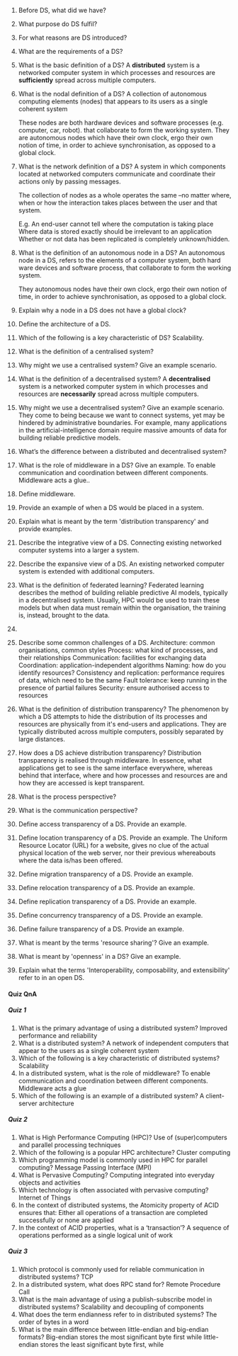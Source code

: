 1. Before DS, what did we have?
2. What purpose do DS fulfil?
3. For what reasons are DS introduced?
4. What are the requirements of a DS?
5. What is the basic definition of a DS?
	A **distributed** system is a networked computer system in which processes and resources are **sufficiently** spread across multiple computers.
6.  What is the nodal definition of a DS?
	A collection of autonomous computing elements (nodes) that appears to its users as a single coherent system

	These nodes are both hardware devices and software processes (e.g. computer, car, robot). that collaborate to form the working system. They are autonomous nodes which have their own clock, ergo their own notion of time, in order to achieve synchronisation, as opposed to a global clock.
7. What is the network definition of a DS?
	A system in which components located at networked computers communicate and coordinate their actions only by passing messages.

	The collection of nodes as a whole operates the same –no matter where, when or how the interaction takes places between the user and that system.
	
	E.g. An end-user cannot tell where the computation is taking place
	Where data is stored exactly should be irrelevant to an application
	Whether or not data has been replicated is completely unknown/hidden. 
8. What is the definition of an autonomous node in a DS?
	An autonomous node in a DS, refers to the elements of a computer system, both hard ware devices and software process, that collaborate to form the working system. 
	
	They autonomous nodes have their own clock, ergo their own notion of time, in order to achieve synchronisation, as opposed to a global clock.
9. Explain why a node in a DS does not have a global clock?
10. Define the architecture of a DS.
11. Which of the following is a key characteristic of DS?
	Scalability.
12. What is the definition of a centralised system?
13. Why might we use a centralised system? Give an example scenario.
14. What is the definition of a decentralised system?
	A **decentralised** system is a networked computer system in which processes and resources are **necessarily** spread across multiple computers.
15. Why might we use a decentralised system? Give an example scenario.
	They come to being because we want to connect systems, yet may be hindered by administrative boundaries. For example, many applications in the artificial-intelligence domain require massive amounts of data for building reliable predictive models.
16. What’s the difference between a distributed and decentralised system?
17. What is the role of middleware in a DS? Give an example.
	To enable communication and coordination between different components. Middleware acts a glue..
18. Define middleware.
19. Provide an example of when a DS would be placed in a system.
20. Explain what is meant by the term 'distribution transparency' and provide examples.
21. Describe the integrative view of a DS.
	Connecting existing networked computer systems into a larger a system.
22. Describe the expansive view of a DS.
	An existing networked computer system is extended with additional computers.
23. What is the definition of federated learning?
	Federated learning describes the method of building reliable predictive AI models, typically in a decentralised system.
	Usually, HPC would be used to train these models but when data must remain within the organisation, the training is, instead, brought to the data.  
24. 
25. Describe some common challenges of a DS.
	Architecture: common organisations, common styles
	Process: what kind of processes, and their relationships
	Communication: facilities for exchanging data
	Coordination: application-independent algorithms
	Naming: how do you identify resources?
	Consistency and replication: performance requires of data, which need to be the same
	Fault tolerance: keep running in the presence of partial failures
	Security: ensure authorised access to resources
26. What is the definition of distribution transparency?
	 The phenomenon by which a DS attempts to hide the distribution of its processes and resources are physically from it's end-users and applications. They are typically distributed across multiple computers, possibly separated by large distances. 
27. How does a DS achieve distribution transparency?
	Distribution transparency is realised through middleware.
	In essence, what applications get to see is the same interface everywhere, whereas behind that interface, where and how processes and resources are and how they are accessed is kept transparent.
28. What is the process perspective?
29.  What is the communication perspective?
30. Define access transparency of a DS. Provide an example.
31. Define location transparency of a DS. Provide an example.
	The Uniform Resource Locator (URL) for a website, gives no clue of the actual physical location of the web server, nor their previous whereabouts  where the data is/has been offered.
32. Define migration transparency of a DS. Provide an example.
33. Define relocation transparency of a DS. Provide an example.
34. Define replication transparency of a DS. Provide an example.
35. Define concurrency transparency of a DS. Provide an example.
36. Define failure transparency of a DS. Provide an example.
37. What is meant by the terms 'resource sharing'? Give an example.
38. What is meant by 'openness' in a DS? Give an example.
39. Explain what the terms 'Interoperability, composability, and extensibility' refer to in an open DS.

#### Quiz QnA
##### Quiz 1
1. What is the primary advantage of using a distributed system?
	Improved performance and reliability
2. What is a distributed system?
	A network of independent computers that appear to the users as a single coherent system
 3. Which of the following is a key characteristic of distributed systems?
	Scalability
4. In a distributed system, what is the role of middleware?
	To enable communication and coordination between different components. Middleware acts a glue
5. Which of the following is an example of a distributed system?
	A client-server architecture
##### Quiz 2
1. What is High Performance Computing (HPC)?
	Use of (super)computers and parallel processing techniques
2. Which of the following is a popular HPC architecture?
	Cluster computing
3. Which programming model is commonly used in HPC for parallel computing?
	Message Passing Interface (MPI)
4. What is Pervasive Computing?
	Computing integrated into everyday objects and activities
5. Which technology is often associated with pervasive computing?
	Internet of Things
6. In the context of distributed systems, the Atomicity property of ACID ensures that:
	Either all operations of a transaction are completed successfully or none are applied
7. In the context of ACID properties, what is a ‘transaction’?
	A sequence of operations performed as a single logical unit of work
##### Quiz 3
1. Which protocol is commonly used for reliable communication in distributed systems?
	TCP
2. In a distributed system, what does RPC stand for?
	Remote Procedure Call
3. What is the main advantage of using a publish-subscribe model in distributed systems?
	Scalability and decoupling of components
4. What does the term endianness refer to in distributed systems?
	The order of bytes in a word
5. What is the main difference between little-endian and big-endian formats?
	Big-endian stores the most significant byte first while little-endian stores the least significant byte first, while 